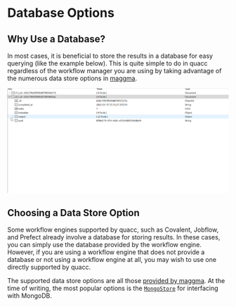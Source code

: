 # Database Options

## Why Use a Database?

In most cases, it is beneficial to store the results in a database for easy querying (like the example below). This is quite simple to do in quacc regardless of the workflow manager you are using by taking advantage of the numerous data store options in [maggma](https://github.com/materialsproject/maggma).

![Mongo example](../../images/user/schema.gif)

## Choosing a Data Store Option

Some workflow engines supported by quacc, such as Covalent, Jobflow, and Prefect already involve a database for storing results. In these cases, you can simply use the database provided by the workflow engine. However, if you are using a workflow engine that does not provide a database or not using a workflow engine at all, you may wish to use one directly supported by quacc.

The supported data store options are all those [provided by maggma](https://materialsproject.github.io/maggma/getting_started/stores/#list-of-stores). At the time of writing, the most popular options is the [`MongoStore`](https://materialsproject.github.io/maggma/reference/stores/#maggma.stores.mongolike.MemoryStore) for interfacing with MongoDB. 
